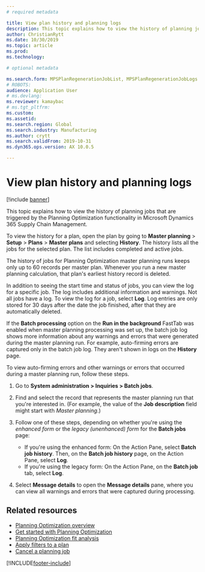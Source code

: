 ```yaml
---
# required metadata

title: View plan history and planning logs
description: This topic explains how to view the history of planning jobs that are triggered by the Planning Optimization functionality.
author: ChristianRytt
ms.date: 10/30/2019
ms.topic: article
ms.prod: 
ms.technology: 

# optional metadata

ms.search.form: MPSPlanRegenerationJobList, MPSPlanRegenerationJobLogs
# ROBOTS: 
audience: Application User
# ms.devlang: 
ms.reviewer: kamaybac
# ms.tgt_pltfrm: 
ms.custom: 
ms.assetid: 
ms.search.region: Global
ms.search.industry: Manufacturing
ms.author: crytt
ms.search.validFrom: 2019-10-31
ms.dyn365.ops.version: AX 10.0.5

---
```

# View plan history and planning logs

[!include [banner](../../includes/banner.md)]

This topic explains how to view the history of planning jobs that are triggered by the Planning Optimization functionality in Microsoft Dynamics 365 Supply Chain Management.

To view the history for a plan, open the plan by going to **Master planning** \> **Setup** \> **Plans** \> **Master plans** and selecting **History**. The history lists all the jobs for the selected plan. The list includes completed and active jobs.

The history of jobs for Planning Optimization master planning runs keeps only up to 60 records per master plan. Whenever you run a new master planning calculation, that plan's earliest history record is deleted.

In addition to seeing the start time and status of jobs, you can view the log for a specific job. The log includes additional information and warnings. Not all jobs have a log. To view the log for a job, select **Log**. Log entries are only stored for 30 days after the date the job finished, after that they are automatically deleted.

If the **Batch processing** option on the **Run in the background** FastTab was enabled when master planning processing was set up, the batch job log shows more information about any warnings and errors that were generated during the master planning run. For example, auto-firming errors are captured only in the batch job log. They aren't shown in logs on the **History** page.

To view auto-firming errors and other warnings or errors that occurred during a master planning run, follow these steps.

1. Go to **System administration \> Inquiries \> Batch jobs**.
1. Find and select the record that represents the master planning run that you're interested in. (For example, the value of the **Job description** field might start with *Master planning*.)
1. Follow one of these steps, depending on whether you're using the *enhanced form* or the *legacy (unenhanced) form* for the **Batch jobs** page:

    - If you're using the enhanced form: On the Action Pane, select **Batch job history**. Then, on the **Batch job history** page, on the Action Pane, select **Log**.
    - If you're using the legacy form: On the Action Pane, on the **Batch job** tab, select **Log**.

1. Select **Message details** to open the **Message details** pane, where you can view all warnings and errors that were captured during processing.

## Related resources

- [Planning Optimization overview](planning-optimization-overview.md)
- [Get started with Planning Optimization](get-started.md)
- [Planning Optimization fit analysis](planning-optimization-fit-analysis.md)
- [Apply filters to a plan](plan-filters.md)
- [Cancel a planning job](cancel-planning-job.md)


[!INCLUDE[footer-include](../../../includes/footer-banner.md)]
